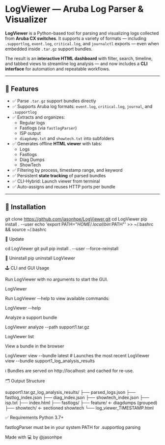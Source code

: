 # LogViewer — Aruba Log Parser & Visualizer

**LogViewer** is a Python-based tool for parsing and visualizing logs collected from **Aruba CX switches**. It supports a variety of formats — including `.supportlog`, `event.log`, `critical.log`, and `journalctl` exports — even when embedded inside `.tar.gz` support bundles.

The result is an **interactive HTML dashboard** with filter, search, timeline, and tabbed views to streamline log analysis — and now includes a **CLI interface** for automation and repeatable workflows.

---

## 🔧 Features

- ✅ Parse `.tar.gz` support bundles directly
- ✅ Supports Aruba log formats: `event.log`, `critical.log`, `journal`, and `.supportlog`
- ✅ Extracts and organizes:
  - Regular logs
  - Fastlogs (via `fastlogParser`)
  - ISP output
  - `diagdump.txt` and `showtech.txt` into subfolders
- ✅ Generates offline **HTML viewer** with tabs:
  - Logs
  - Fastlogs
  - Diag Dumps
  - ShowTech
- ✅ Filtering by process, timestamp range, and keyword
- ✅ Persistent **state tracking** of parsed bundles
- ✅ CLI-Hybrid: Launch viewer from terminal
- ✅ Auto-assigns and reuses HTTP ports per bundle

---
## 🚀 Installation

git clone https://github.com/jasonhpe/LogViewer.git
cd LogViewer
pip install . --user
echo 'export PATH="$HOME/.local/bin:$PATH"' >> ~/.bashrc && source ~/.bashrc

🔁 Update

cd LogViewer
git pull
pip install . --user --force-reinstall

🧹 Uninstall
pip uninstall LogViewer

🕹️ CLI and GUI Usage

Run LogViewer with no arguments to start the GUI.

LogViewer

Run LogViewer --help to view available commands:

LogViewer --help

Analyze a support bundle

LogViewer analyze --path support1.tar.gz

LogViewer list

View a bundle in the browser

LogViewer view --bundle latest           # Launches the most recent
LogViewer view --bundle support1_log_analysis_results

ℹ️ Bundles are served on http://localhost:<auto-port> and cached for re-use.

🗂 Output Structure

support1.tar.gz_log_analysis_results/
├── parsed_logs.json
├── fastlog_index.json
├── diag_index.json
├── showtech_index.json
├── isp.txt
├── index.html
├── fastlogs/
├── feature/         ← diagdumps (grouped)
├── showtech/        ← sectioned showtech
└── log_viewer_TIMESTAMP.html

✅ Requirements
Python 3.7+

fastlogParser must be in your system PATH for .supportlog parsing


Made with 💻 by @jasonhpe

